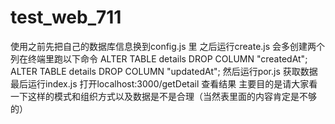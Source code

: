 # test_web_711
使用之前先把自己的数据库信息换到config.js 里 之后运行create.js 会多创建两个列在终端里跑以下命令 
ALTER TABLE details DROP COLUMN "createdAt";
ALTER TABLE details DROP COLUMN "updatedAt";
然后运行por.js 获取数据
最后运行index.js 打开localhost:3000/getDetail 查看结果
主要目的是请大家看一下这样的模式和组织方式以及数据是不是合理（当然表里面的内容肯定是不够的） 
